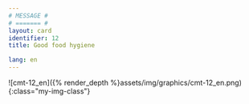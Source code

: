 ```yaml
---
# MESSAGE #
# ======= #
layout: card
identifier: 12
title: Good food hygiene

lang: en
---
```


![cmt-12_en]({% render_depth %}assets/img/graphics/cmt-12_en.png){:class="my-img-class"}
